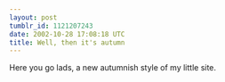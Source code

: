 ```yaml
---
layout: post
tumblr_id: 1121207243  
date: 2002-10-28 17:08:18 UTC
title: Well, then it's autumn
---
```


Here you go lads, a new autumnish style of my little site.
